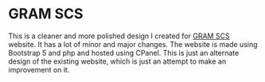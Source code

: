 # GRAM SCS
This is a cleaner and more polished design I created for [GRAM SCS](www.gramscs.com) website. It has a lot of minor and major changes.
The website is made using Bootstrap 5 and php and hosted using CPanel. This is just an alternate design of the existing website, which is just an attempt to make an improvement on it.
